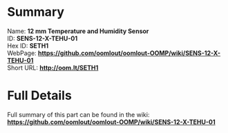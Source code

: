 
Summary
=================
  
Name: __12 mm Temperature and Humidity Sensor__    
ID: __SENS-12-X-TEHU-01__   
Hex ID: __SETH1__   
WebPage: __https://github.com/oomlout/oomlout-OOMP/wiki/SENS-12-X-TEHU-01__   
Short URL: __http://oom.lt/SETH1__   

Full Details
==========================
Full summary of this part can be found in the wiki:   
__https://github.com/oomlout/oomlout-OOMP/wiki/SENS-12-X-TEHU-01__    

